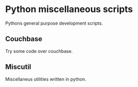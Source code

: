 Python miscellaneous scripts 
============================

Pythons general purpose development scripts.

Couchbase
---------

Try some code over couchbase.

Miscutil
--------
Miscellaneus utilities written in python.
